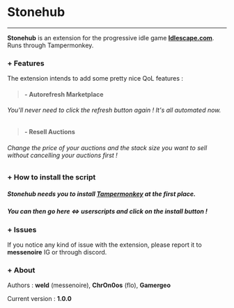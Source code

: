 # Stonehub
---
**Stonehub** is an extension for the progressive idle game  **[Idlescape.com](https://idlescape.com/game)**.
Runs through Tampermonkey.

### + Features

The extension intends to add some pretty nice QoL features :
> ####  - Autorefresh Marketplace
###### You'll never need to click the refresh button again ! It's all automated now.

> ####  - Resell Auctions
###### Change the price of your auctions and the stack size you want to sell without cancelling your auctions first ! 

### + How to install the script

##### Stonehub needs you to install [Tampermonkey](https://www.tampermonkey.net/) at the first place.
##### You can then go here <=> userscripts and click on the install button !

### + Issues

If you notice any kind of issue with the extension, please report it to **messenoire** IG or through discord. 

### + About

Authors : **weld** (messenoire), **ChrOn0os** (flo), **Gamergeo**

Current version : **1.0.0**





